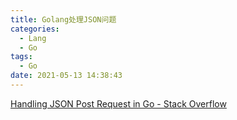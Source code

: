 ```yaml
---
title: Golang处理JSON问题
categories:
  - Lang
  - Go
tags:
  - Go
date: 2021-05-13 14:38:43
---
```


[Handling JSON Post Request in Go - Stack Overflow](https://stackoverflow.com/questions/15672556/handling-json-post-request-in-go)

